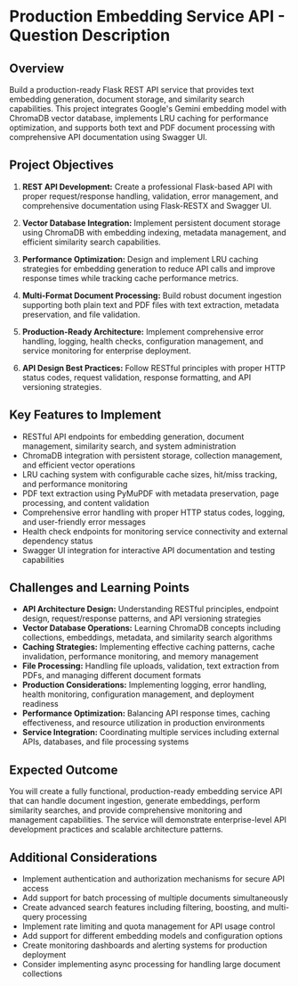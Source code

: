 # Production Embedding Service API - Question Description

## Overview

Build a production-ready Flask REST API service that provides text embedding generation, document storage, and similarity search capabilities. This project integrates Google's Gemini embedding model with ChromaDB vector database, implements LRU caching for performance optimization, and supports both text and PDF document processing with comprehensive API documentation using Swagger UI.

## Project Objectives

1. **REST API Development:** Create a professional Flask-based API with proper request/response handling, validation, error management, and comprehensive documentation using Flask-RESTX and Swagger UI.

2. **Vector Database Integration:** Implement persistent document storage using ChromaDB with embedding indexing, metadata management, and efficient similarity search capabilities.

3. **Performance Optimization:** Design and implement LRU caching strategies for embedding generation to reduce API calls and improve response times while tracking cache performance metrics.

4. **Multi-Format Document Processing:** Build robust document ingestion supporting both plain text and PDF files with text extraction, metadata preservation, and file validation.

5. **Production-Ready Architecture:** Implement comprehensive error handling, logging, health checks, configuration management, and service monitoring for enterprise deployment.

6. **API Design Best Practices:** Follow RESTful principles with proper HTTP status codes, request validation, response formatting, and API versioning strategies.

## Key Features to Implement

- RESTful API endpoints for embedding generation, document management, similarity search, and system administration
- ChromaDB integration with persistent storage, collection management, and efficient vector operations
- LRU caching system with configurable cache sizes, hit/miss tracking, and performance monitoring
- PDF text extraction using PyMuPDF with metadata preservation, page processing, and content validation
- Comprehensive error handling with proper HTTP status codes, logging, and user-friendly error messages
- Health check endpoints for monitoring service connectivity and external dependency status
- Swagger UI integration for interactive API documentation and testing capabilities

## Challenges and Learning Points

- **API Architecture Design:** Understanding RESTful principles, endpoint design, request/response patterns, and API versioning strategies
- **Vector Database Operations:** Learning ChromaDB concepts including collections, embeddings, metadata, and similarity search algorithms
- **Caching Strategies:** Implementing effective caching patterns, cache invalidation, performance monitoring, and memory management
- **File Processing:** Handling file uploads, validation, text extraction from PDFs, and managing different document formats
- **Production Considerations:** Implementing logging, error handling, health monitoring, configuration management, and deployment readiness
- **Performance Optimization:** Balancing API response times, caching effectiveness, and resource utilization in production environments
- **Service Integration:** Coordinating multiple services including external APIs, databases, and file processing systems

## Expected Outcome

You will create a fully functional, production-ready embedding service API that can handle document ingestion, generate embeddings, perform similarity searches, and provide comprehensive monitoring and management capabilities. The service will demonstrate enterprise-level API development practices and scalable architecture patterns.

## Additional Considerations

- Implement authentication and authorization mechanisms for secure API access
- Add support for batch processing of multiple documents simultaneously
- Create advanced search features including filtering, boosting, and multi-query processing
- Implement rate limiting and quota management for API usage control
- Add support for different embedding models and configuration options
- Create monitoring dashboards and alerting systems for production deployment
- Consider implementing async processing for handling large document collections